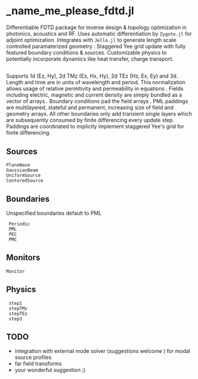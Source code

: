 # _name_me_please_fdtd.jl
Differentiable FDTD package for inverse design & topology optimization in photonics, acoustics and RF. Uses automatic differentiation by `Zygote.jl` for adjoint optimization. Integrates with `Jello.jl` to generate length scale controlled paramaterized geometry . Staggered Yee grid update with fully featured boundary conditions & sources. Customizable physics to potentially incorporate dynamics like heat transfer, charge transport.

## 

Supports 1d (Ez, Hy), 2d TMz (Ez, Hx, Hy), 2d TEz (Hz, Ex, Ey) and 3d. Length and time are in units of wavelength and period. This normalization allows usage of relative  permitivity and permeability  in equations . Fields including electric, magnetic and current density are simply bundled as a vector of arrays . Boundary conditions pad the field arrays . PML paddings are multilayered, stateful and permanent, increasing size of field and geometry arrays. All other boundaries only add transient single layers which are subsequently consumed by finite differencing  every update step. Paddings are coordinated to implictly implement staggered Yee's grid for finite differencing.

## Sources
```@docs
PlaneWave
GaussianBeam
UniformSource
CenteredSource
```

## Boundaries
Unspecified boundaries default to PML 
```@docs
 Periodic
 PML
 PEC
 PMC
 ```
## Monitors  
 ```@docs
 Monitor
 ```

 ## Physics 
```@docs
 step1
 stepTMz
 stepTEz
 step3
```

## TODO
- integration with external mode solver (suggestions welcome ) for modal source profiles 
- far field transforms
- your wonderful suggestion ;)
 <!-- uses DiffEqFlux.jl neural ODEs and fits within the SciML ecosystem. We have fully featured boundary conditions and support dispersive lossy materials (had to pull some hacks to appease Zygote.jl here). Meant as a differentiable, inverse design focused version of a commercial solver like Ansys Lumerical.
Documentation for _fdtd.jl
I’ll include examples on designing stacks, gratings and couplers as well as meta-materials and meta-surfaces. The electromagnetic FDTD update is simple, drawing on earlier patterns in FDTD.jl and uFDTD.jl based on Schneider’s uFDTD book -->